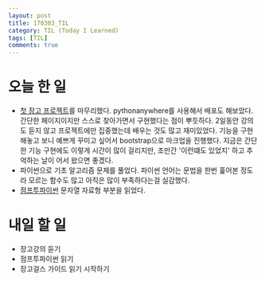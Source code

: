 ```yaml
---
layout: post
title: 170303_TIL
category: TIL (Today I Learned)
tags: [TIL]
comments: true
---
```

# 오늘 한 일
- [첫 장고 프로젝트](http://siwabada.pythonanywhere.com/)를 마무리했다. pythonanywhere를 사용해서 배포도 해보았다. 간단한 페이지이지만 스스로 찾아가면서 구현했다는 점이 뿌듯하다. 2일동안 강의도 듣지 않고 프로젝트에만 집중했는데 배우는 것도 많고 재미있었다. 기능을 구현해놓고 보니 예쁘게 꾸미고 싶어서 bootstrap으로 마크업을 진행했다. 지금은 간단한 기능 구현에도 이렇게 시간이 많이 걸리지만, 조만간 '이런떄도 있었지' 하고 추억하는 날이 어서 왔으면 좋겠다.
- 파이썬으로 기초 알고리즘 문제를 풀었다. 파이썬 언어는 문법을 한번 훑어본 정도라 모르는 함수도 많고 아직은 많이 부족하다는걸 실감했다.
- [점프투파이썬](https://wikidocs.net/13) 문자열 자료형 부분을 읽었다.


# 내일 할 일
- 장고강의 듣기
- 점프투파이썬 읽기
- 장고걸스 가이드 읽기 시작하기
